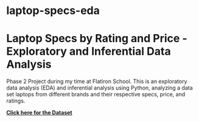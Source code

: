 # laptop-specs-eda
# Laptop Specs by Rating and Price - Exploratory and Inferential Data Analysis

Phase 2 Project during my time at Flatiron School. This is an exploratory data analysis (EDA) and inferential analysis using Python, analyzing a data set laptops from different brands and their respective specs, price, and ratings.

**[Click here for the Dataset](https://www.kaggle.com/datasets/kuchhbhi/latest-laptop-price-list?select=Cleaned_Laptop_data.csv)**

